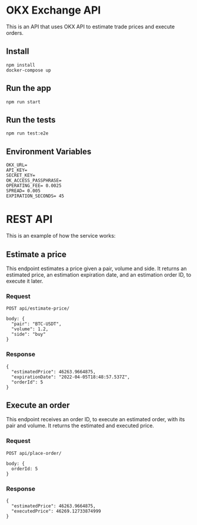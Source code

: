 # OKX Exchange API

This is an API that uses OKX API to estimate trade prices and execute orders.

## Install

    npm install
    docker-compose up

## Run the app

    npm run start

## Run the tests

    npm run test:e2e
    
## Environment Variables

    OKX_URL=
    API_KEY=
    SECRET_KEY=
    OK_ACCESS_PASSPHRASE=
    OPERATING_FEE= 0.0025
    SPREAD= 0.005
    EXPIRATION_SECONDS= 45

# REST API

This is an example of how the service works:

## Estimate a price

This endpoint estimates a price given a pair, volume and side. It returns an estimated price, an estimation expiration date, and an estimation order ID, to execute it later.

### Request

`POST api/estimate-price/`

    body: {
      "pair": "BTC-USDT",
      "volume": 1.2,
      "side": "buy"
    }

### Response

    {
      "estimatedPrice": 46263.9664875,
      "expirationDate": "2022-04-05T18:48:57.537Z",
      "orderId": 5
    }

## Execute an order

This endpoint receives an order ID, to execute an estimated order, with its pair and volume. It returns the estimated and executed price.

### Request

`POST api/place-order/`

    body: {
      orderId: 5
    }

### Response

    {
      "estimatedPrice": 46263.9664875,
      "executedPrice": 46269.12733874999
    }
